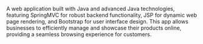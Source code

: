 A web application built with Java and advanced Java technologies, featuring SpringMVC for robust backend functionality, JSP for dynamic web page rendering, and Bootstrap for  user interface design. This app allows businesses to efficiently manage and showcase their products online, providing a seamless browsing experience for customers.
